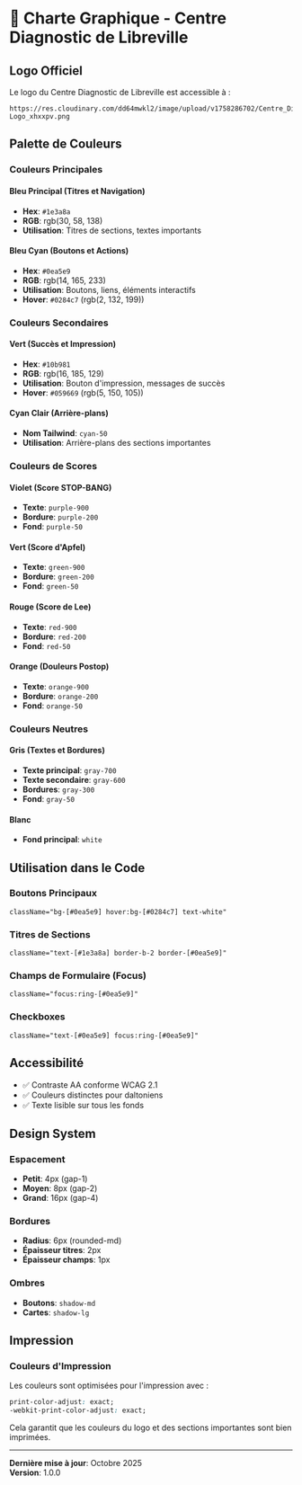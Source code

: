 # 🎨 Charte Graphique - Centre Diagnostic de Libreville

## Logo Officiel

Le logo du Centre Diagnostic de Libreville est accessible à :
```
https://res.cloudinary.com/dd64mwkl2/image/upload/v1758286702/Centre_Diagnostic-Logo_xhxxpv.png
```

## Palette de Couleurs

### Couleurs Principales

#### Bleu Principal (Titres et Navigation)
- **Hex**: `#1e3a8a`
- **RGB**: rgb(30, 58, 138)
- **Utilisation**: Titres de sections, textes importants

#### Bleu Cyan (Boutons et Actions)
- **Hex**: `#0ea5e9`
- **RGB**: rgb(14, 165, 233)
- **Utilisation**: Boutons, liens, éléments interactifs
- **Hover**: `#0284c7` (rgb(2, 132, 199))

### Couleurs Secondaires

#### Vert (Succès et Impression)
- **Hex**: `#10b981`
- **RGB**: rgb(16, 185, 129)
- **Utilisation**: Bouton d'impression, messages de succès
- **Hover**: `#059669` (rgb(5, 150, 105))

#### Cyan Clair (Arrière-plans)
- **Nom Tailwind**: `cyan-50`
- **Utilisation**: Arrière-plans des sections importantes

### Couleurs de Scores

#### Violet (Score STOP-BANG)
- **Texte**: `purple-900`
- **Bordure**: `purple-200`
- **Fond**: `purple-50`

#### Vert (Score d'Apfel)
- **Texte**: `green-900`
- **Bordure**: `green-200`
- **Fond**: `green-50`

#### Rouge (Score de Lee)
- **Texte**: `red-900`
- **Bordure**: `red-200`
- **Fond**: `red-50`

#### Orange (Douleurs Postop)
- **Texte**: `orange-900`
- **Bordure**: `orange-200`
- **Fond**: `orange-50`

### Couleurs Neutres

#### Gris (Textes et Bordures)
- **Texte principal**: `gray-700`
- **Texte secondaire**: `gray-600`
- **Bordures**: `gray-300`
- **Fond**: `gray-50`

#### Blanc
- **Fond principal**: `white`

## Utilisation dans le Code

### Boutons Principaux
```tsx
className="bg-[#0ea5e9] hover:bg-[#0284c7] text-white"
```

### Titres de Sections
```tsx
className="text-[#1e3a8a] border-b-2 border-[#0ea5e9]"
```

### Champs de Formulaire (Focus)
```tsx
className="focus:ring-[#0ea5e9]"
```

### Checkboxes
```tsx
className="text-[#0ea5e9] focus:ring-[#0ea5e9]"
```

## Accessibilité

- ✅ Contraste AA conforme WCAG 2.1
- ✅ Couleurs distinctes pour daltoniens
- ✅ Texte lisible sur tous les fonds

## Design System

### Espacement
- **Petit**: 4px (gap-1)
- **Moyen**: 8px (gap-2)
- **Grand**: 16px (gap-4)

### Bordures
- **Radius**: 6px (rounded-md)
- **Épaisseur titres**: 2px
- **Épaisseur champs**: 1px

### Ombres
- **Boutons**: `shadow-md`
- **Cartes**: `shadow-lg`

## Impression

### Couleurs d'Impression
Les couleurs sont optimisées pour l'impression avec :
```css
print-color-adjust: exact;
-webkit-print-color-adjust: exact;
```

Cela garantit que les couleurs du logo et des sections importantes sont bien imprimées.

---

**Dernière mise à jour**: Octobre 2025  
**Version**: 1.0.0






